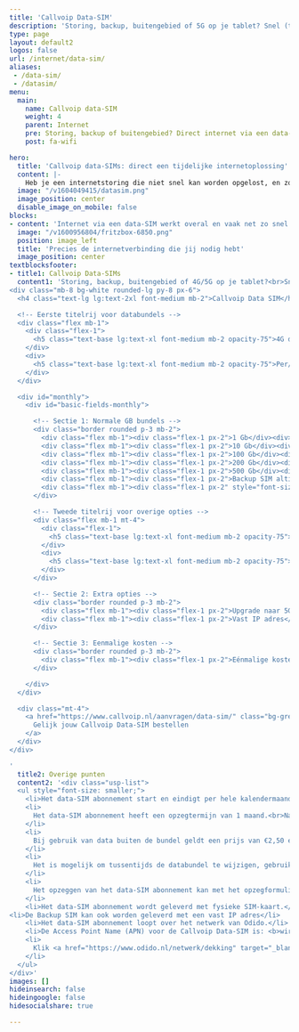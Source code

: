 ```yaml
---
title: 'Callvoip Data-SIM'
description: 'Storing, backup, buitengebied of 5G op je tablet? Snel (tijdelijk) internet met een data-SIM van Callvoip.'
type: page
layout: default2
logos: false
url: /internet/data-sim/
aliases:
 - /data-sim/
 - /datasim/
menu:
  main:
    name: Callvoip data-SIM
    weight: 4
    parent: Internet
    pre: Storing, backup of buitengebied? Direct internet via een data-SIM
    post: fa-wifi

hero:
  title: 'Callvoip data-SIMs: direct een tijdelijke internetoplossing'
  content: |-
    Heb je een internetstoring die niet snel kan worden opgelost, en zoek je een tijdelijk alternatief? Callvoip kan je voorzien van een data-SIM zodat je snel weer online bent. Een ideale match met bv de <a href="https://callvoip.shop/lte-modem-router/1105-fritzbox-6850-lte.html" target="_blank">FRITZBox 6850</a> of <a href="https://callvoip.shop/home/12118-fritzbox-6860-5g.html" target="_blank">6860 5G</a>.<br><br><a href="https://callvoip.nl/aanvragen/data-sim/" target="_blank" class="button">Data-SIM aanvragen</a>
  image: "/v1604049415/datasim.png"
  image_position: center
  disable_image_on_mobile: false
blocks:
- content: 'Internet via een data-SIM werkt overal en vaak net zo snel als de internetverbinding die je gewend bent thuis!<br>Dat maakt een data-SIM een fijne oplossing als je onverwachts wordt geplaagd door een internetstoring. Vooral als die wat langer duurt!<br>We kunnen je snel voorzien van een complete oplossing: een SIM kaart met het gewenste abonnement. Fijn is dat je geen lange looptijd hebt, je kunt het abonnement dus weer opzeggen als het niet meer nodig is. Naast de SIM kunnen we je ook voorzien van een FRITZBox waar we de SIM al in plaatsen. Je hoeft dan alleen nog maar de stekker in het stopcontact te doen en je kunt weer aan de slag.<br><br>Voor extra zekerheid kun je ook kiezen voor een <b>Backup SIM</b>. Deze springt automatisch bij wanneer je vaste verbinding (glasvezel of DSL) uitvalt. Zo blijf je altijd online, bijvoorbeeld om te blijven pinnen of door te werken zonder onderbreking. Het dataverbruik is in dit geval onbeperkt, zolang je de SIM alleen gebruikt bij storingen.'
  image: "/v1600956804/fritzbox-6850.png"
  position: image_left
  title: 'Precies de internetverbinding die jij nodig hebt'
  image_position: center
textblocksfooter:
- title1: Callvoip Data-SIMs
  content1: 'Storing, backup, buitengebied of 4G/5G op je tablet?<br>Snel (tijdelijk) internet met een data-SIM.
<div class="mb-8 bg-white rounded-lg py-8 px-6">
  <h4 class="text-lg lg:text-2xl font-medium mb-2">Callvoip Data SIM</h4>

  <!-- Eerste titelrij voor databundels -->
  <div class="flex mb-1">
    <div class="flex-1">
      <h5 class="text-base lg:text-xl font-medium mb-2 opacity-75">4G databundel p/mnd</h5>
    </div>
    <div>
      <h5 class="text-base lg:text-xl font-medium mb-2 opacity-75">Per/mnd (excl. btw)</h5>
    </div>
  </div>

  <div id="monthly">
    <div id="basic-fields-monthly">

      <!-- Sectie 1: Normale GB bundels -->
      <div class="border rounded p-3 mb-2">
        <div class="flex mb-1"><div class="flex-1 px-2">1 Gb</div><div>€&nbsp;10,-</div></div>
        <div class="flex mb-1"><div class="flex-1 px-2">10 Gb</div><div>€&nbsp;19,-</div></div>
        <div class="flex mb-1"><div class="flex-1 px-2">100 Gb</div><div>€&nbsp;50,-</div></div>
        <div class="flex mb-1"><div class="flex-1 px-2">200 Gb</div><div>€&nbsp;60,-</div></div>
        <div class="flex mb-1"><div class="flex-1 px-2">500 Gb</div><div>€&nbsp;100,-</div></div>
        <div class="flex mb-1"><div class="flex-1 px-2">Backup SIM altijd online*</div><div>€&nbsp;15,-</div></div>
        <div class="flex mb-1"><div class="flex-1 px-2" style="font-size:11px; padding-top:5px;>*Een backup SIM kent geen datalimiet en kan ca. 4 dagen per jaar worden gebruik in geval van een storing met de primaire internetverbinding via glasvezel, kabel of dsl.</div><div></div></div>
      </div>

      <!-- Tweede titelrij voor overige opties -->
      <div class="flex mb-1 mt-4">
        <div class="flex-1">
          <h5 class="text-base lg:text-xl font-medium mb-2 opacity-75">Opties</h5>
        </div>
        <div>
          <h5 class="text-base lg:text-xl font-medium mb-2 opacity-75">Per/mnd (excl. btw)</h5>
        </div>
      </div>

      <!-- Sectie 2: Extra opties -->
      <div class="border rounded p-3 mb-2">
        <div class="flex mb-1"><div class="flex-1 px-2">Upgrade naar 5G internet</div><div>€&nbsp;4,-</div></div>
        <div class="flex mb-1"><div class="flex-1 px-2">Vast IP adres</div><div>€&nbsp;10,-</div></div>
      </div>

      <!-- Sectie 3: Eenmalige kosten -->
      <div class="border rounded p-3 mb-2">
        <div class="flex mb-1"><div class="flex-1 px-2">Eénmalige kosten</div><div>€&nbsp;25,-</div></div>
      </div>

    </div>
  </div>

  <div class="mt-4">
    <a href="https://www.callvoip.nl/aanvragen/data-sim/" class="bg-grey-dark hover:shadow-lg text-white rounded-md block text-center w-full px-4 py-2">
      Gelijk jouw Callvoip Data-SIM bestellen
    </a>
  </div>
</div>

'
  title2: Overige punten
  content2: '<div class="usp-list">
  <ul style="font-size: smaller;">
    <li>Het data-SIM abonnement start en eindigt per hele kalendermaand.</li>
    <li>
      Het data-SIM abonnement heeft een opzegtermijn van 1 maand.<br>Na opzegging eindigt het abonnement aan het einde van de daarop volgende kalendermaand.
    </li>
    <li>
      Bij gebruik van data buiten de bundel geldt een prijs van €2,50 ex BTW per GB buiten de bundel.
    </li>
    <li>
      Het is mogelijk om tussentijds de databundel te wijzigen, gebruik het wijzigingsformulier op <a href="https://www.callvoip.nl/mijncallvoip" target="_blank">mijncallvoip</a>.<br>De wijziging wordt dan naar verwachting dezelfde of de volgende werkdag uitgevoerd.
    </li>
    <li>
      Het opzeggen van het data-SIM abonnement kan met het opzegformulier op <a href="https://www.callvoip.nl/mijncallvoip" target="_blank">mijncallvoip</a>. U ontvangt een bevestiging.
    </li>
    <li>Het data-SIM abonnement wordt geleverd met fysieke SIM-kaart.</li>
<li>De Backup SIM kan ook worden geleverd met een vast IP adres</li>
    <li>Het data-SIM abonnement loopt over het netwerk van Odido.</li>
    <li>De Access Point Name (APN) voor de Callvoip Data-SIM is: <b>wireless.internet</b></li>
    <li>
      Klik <a href="https://www.odido.nl/netwerk/dekking" target="_blank">hier</a> om de Odido 4G 5G dekkingskaart te bezoeken.
    </li>
  </ul>
</div>'
images: []
hideinsearch: false
hideingoogle: false
hidesocialshare: true

---
```

